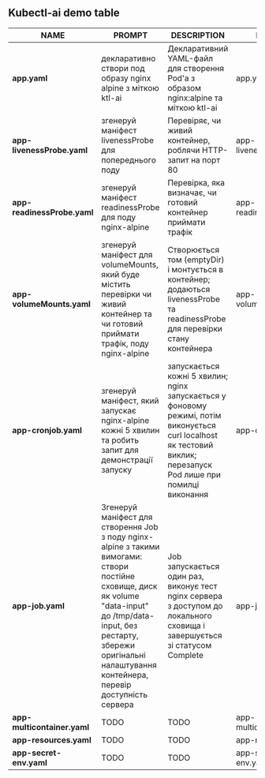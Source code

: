 ## Kubectl-ai demo table

| NAME                        | PROMPT                                                                                                                                                                                                                                     | DESCRIPTION                                                                                                                                                       | EXAMPLE                 |
| --------------------------- | ------------------------------------------------------------------------------------------------------------------------------------------------------------------------------------------------------------------------------------------ | ----------------------------------------------------------------------------------------------------------------------------------------------------------------- | ----------------------- |
| **app.yaml**                | декларативно створи под образу nginx alpine з міткою ktl-ai                                                                                                                                                                                | Декларативний YAML-файл для створення Pod'а з образом nginx:alpine та міткою ktl-ai                                                                               | app.yaml                |
| **app-livenessProbe.yaml**  | згенеруй маніфест livenessProbe для попереднього поду                                                                                                                                                                                      | Перевіряє, чи живий контейнер, роблячи HTTP-запит на порт 80                                                                                                      | app-livenessProbe.yaml  |
| **app-readinessProbe.yaml** | згенеруй маніфест readinessProbe для поду nginx-alpine                                                                                                                                                                                     | Перевірка, яка визначає, чи готовий контейнер приймати трафік                                                                                                     | app-readinessProbe.yaml |
| **app-volumeMounts.yaml**   | згенеруй маніфест для volumeMounts, який буде містить перевірки чи живий контейнер та чи готовий приймати трафік, поду nginx-alpine                                                                                                        | Створюється том (emptyDir) і монтується в контейнер; додаються livenessProbe та readinessProbe для перевірки стану контейнера                                     | app-volumeMounts.yaml   |
| **app-cronjob.yaml**        | згенеруй маніфест, який запускає nginx-alpine кожні 5 хвилин та робить запит для демонстрації запуску                                                                                                                                      | запускається кожні 5 хвилин; nginx запускається у фоновому режимі, потім виконується curl localhost як тестовий виклик; перезапуск Pod лише при помилці виконання | app-cronjob.yaml        |
| **app-job.yaml**            | Згенеруй маніфест для створення Job з поду nginx-alpine з такими вимогами: створи постійне сховище, диск як volume "data-input" до /tmp/data-input, без рестарту, збережи оригінальні налаштування контейнера, перевір доступність сервера | Job запускається один раз, виконує тест nginx сервера з доступом до локального сховища і завершується зі статусом Complete                                        | app-job.yaml            |
| **app-multicontainer.yaml** | TODO                                                                                                                                                                                                                                       | TODO                                                                                                                                                              | app-multicontainer.yaml |
| **app-resources.yaml**      | TODO                                                                                                                                                                                                                                       | TODO                                                                                                                                                              | app-resources.yaml      |
| **app-secret-env.yaml**     | TODO                                                                                                                                                                                                                                       | TODO                                                                                                                                                              | app-secret-env.yaml     |
